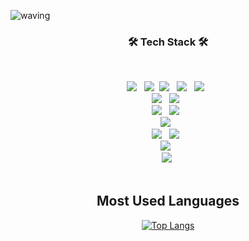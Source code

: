 

![waving](https://capsule-render.vercel.app/api?type=waving&height=200&text=Jihye's_GIT!&fontAlign=55&fontAlignY=45&color=gradient)




<h3 align="center"><b>🛠 Tech Stack 🛠</b></h3>
</br>
<p align="center">
<img src="https://img.shields.io/badge/python-3776AB?style=plastic&logo=Python&logoColor=white"/></a> &nbsp
<img src="https://img.shields.io/badge/Java-007396?style=flat&logo=Java&logoColor=white"/></a>&nbsp
<img src="https://img.shields.io/badge/MySQL-4479A1?style=plastic&logo=MySQL&logoColor=white"/></a> &nbsp
<img src="https://img.shields.io/badge/HTML5-E34F26?style=plastic&logo=HTML5&logoColor=white"/></a> &nbsp
<img src="https://img.shields.io/badge/CSS3-1572B6?style=plastic&logo=CSS3&logoColor=white"/></a> &nbsp<br>
<img src="https://img.shields.io/badge/Apache-D22128?style=plastic&logo=Apache&logoColor=white"/></a> &nbsp
<img src="https://img.shields.io/badge/PHP-777BB4?style=plastic&logo=PHP&logoColor=white"/></a> &nbsp<br>
<img src="https://img.shields.io/badge/Google Colab-F9AB00?style=plastic&logo=Google Colab&logoColor=white"/></a> &nbsp
<img src="https://img.shields.io/badge/Visual Studio Code-007ACC?style=plastic&logo=Visual Studio Code&logoColor=white"/></a> &nbsp <br>
<img src="https://img.shields.io/badge/Yolo-00FFFF?style=plastic&logo=Yolo&logoColor=white"/></a> &nbsp <br>
<img src="https://img.shields.io/badge/Amazon AWS-232F3E?style=plastic&logo=Amazon%20AWS&logoColor=white"/></a> &nbsp
<img src="https://img.shields.io/badge/Amazon EC2-FF9900?style=plastic&logo=Amazon EC2&logoColor=white"/></a> &nbsp<br>
<img src="https://img.shields.io/badge/Grafana-F46800?style=plastic&logo=Grafana&logoColor=white"/></a> &nbsp<br>
<img src="https://img.shields.io/badge/Adobe Photoshop-3F4F75?style=flat&logo=Adobe Photoshop&logoColor=white"/></a>&nbsp<br>

<svg width="360" height="210" xmlns="http://www.w3.org/2000/svg">

<g>
<rect x="5" y="5" id="background" />
<g>
<foreignObject x="21" y="17" width="318" height="176">
<div xmlns="http://www.w3.org/1999/xhtml" class="ellipsis">

<h2>Most Used Languages</h2>

<div>
<span class="progress">
<span style="background-color: #DA5B0B;width: 97.067%;margin-right: 0.980%;" class="progress-item"></span><span style="background-color: #b07219;width: 0.899%;margin-right: 0.018%;" class="progress-item"></span><span style="background-color: #e34c26;width: 0.510%;margin-right: 0.010%;" class="progress-item"></span><span style="background-color: #f34b7d;width: 0.215%;margin-right: 0.004%;" class="progress-item"></span><span style="background-color: #3572A5;width: 0.208%;margin-right: 0.004%;" class="progress-item"></span><span style="background-color: #4F5D95;width: 0.072%;margin-right: 0.001%;" class="progress-item"></span><span style="background-color: #563d7c;width: 0.010%;margin-right: 0.000%;" class="progress-item"></span><span style="background-color: #f1e05a;width: 0.000%;margin-right: 0.000%;" class="progress-item"></span>
</span>
</div>

[![Top Langs](https://github-readme-stats.vercel.app/api/top-langs/?username=lullu303)](https://github.com/lullu303/github-readme-stats)
